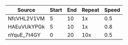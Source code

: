 
| Source        | Start                 | End      | Repeat    | Speed     |
| ---           | ---                   | ---      | ---       | ---       |
| NfcVHL2V1VM   | 5                     | 10       | 1x        | 0.5       |
| HAEuVUkYPGk   | 5                     | 10       | 1x        | 0.8       |
| nYquE_7t4GY   | 0                     | 20       | 10x       | 0.5       |

